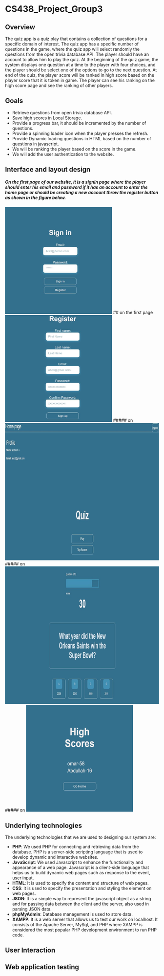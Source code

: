 # CS438_Project_Group3

## Overview
The quiz app is a quiz play that contains a collection of questions for a specific domain of interest. The quiz app has a specific number of questions in the game, where the quiz app will select randomly the questions from the open trivia database API. The player should have an account to allow him to play the quiz. At the beginning of the quiz game, the system displays one question at a time to the player with four choices, and the player should be select one of the options to go to the next question. At end of the quiz, the player score will be ranked in high score based on the player score that it is token in game. The player can see his ranking on the high score page and see the ranking of other players.



## Goals
* Retrieve questions from open trivia database API.
* Save high scores in Local Storage.
* Provide a progress bar, it should be incremented by the number of questions.
* Provide a spinning loader icon when the player presses the refresh.
* Provide Dynamic loading questions in HTML based on the number of questions in javascript.
* We will be ranking the player based on the score in the game.
* We will add the user authentication to the website.




## Interface and layout design
##### On the first page of our website, it is a signIn page where the player should enter his email and password if it has an account to enter the home page or should be creating a new account throw the register button as shown in the figure below.
<img src="https://github.com/AbdullahAlsudais1/CS438_Project_Group3/blob/main/images/loginPage.jpg" width="350" height="350" />
## on the first page
<img src="https://github.com/AbdullahAlsudais1/CS438_Project_Group3/blob/main/images/registerPage.jpg" width="350" height="350" />
##### on
<img src="https://github.com/AbdullahAlsudais1/CS438_Project_Group3/blob/main/images/homepage.jpg" width="550" height="450" />
##### on
<img src="https://github.com/AbdullahAlsudais1/CS438_Project_Group3/blob/main/images/quizPage.jpg" width="550" height="450" />
##### on
<img src="https://github.com/AbdullahAlsudais1/CS438_Project_Group3/blob/main/images/scorePage.jpg" width="350" height="350" />



## Underlying technologies
The underlying technologies that we are used to designing our system are:
* **PHP**: We used PHP for connecting and retrieving data from the database. PHP is a server-side scripting language that is used to develop dynamic and interactive websites.
* **JavaScript**: We used Javascript to enhance the functionality and appearance of a web page. Javascript is a client-side language that helps us to build dynamic web pages such as response to the event, user input.
* **HTML**: It is used to specify the content and structure of web pages.
* **CSS**: It is used to specify the presentation and styling the element on web pages.
* **JSON**: It is a simple way to represent the javascript object as a string and for passing data between the client and the server, also used in parsing JSON data.
* **phpMyAdmin**: Database management is used to store data.
* **XAMPP**: It is a web server that allows us to test our work on localhost. It consists of the Apache Server, MySql, and PHP where XAMPP is considered the most popular PHP development environment to run PHP code.




## User Interaction



## Web application testing

